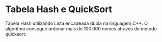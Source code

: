 # Tabela Hash e QuickSort

Tabela Hash utilizando Lista encadeada dupla na linguagem C++. O algoritmo consegue ordenar mais de 100.000 nomes através do método quicksort.
